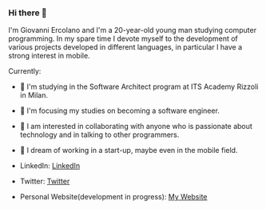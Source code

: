 ### Hi there 👋

I'm Giovanni Ercolano and I'm a 20-year-old young man studying computer programming. 
In my spare time I devote myself to the development of various projects developed in different languages, 
in particular I have a strong interest in mobile.

Currently:

- 🔭 I'm studying in the Software Architect program at ITS Academy Rizzoli in Milan.

- 🌱 I'm focusing my studies on becoming a software engineer.

- 👯 I am interested in collaborating with anyone who is passionate about technology and in talking to other programmers.

- 💬 I dream of working in a start-up, maybe even in the mobile field.

- LinkedIn: [LinkedIn](https://www.linkedin.com/in/giovanni-ercolano)

- Twitter: [Twitter](https://twitter.com/GioErco)

- Personal Website(development in progress): [My Website](https://giovanni-ercolano.github.io/)

<!-- The rest of the information remains unchanged. -->
